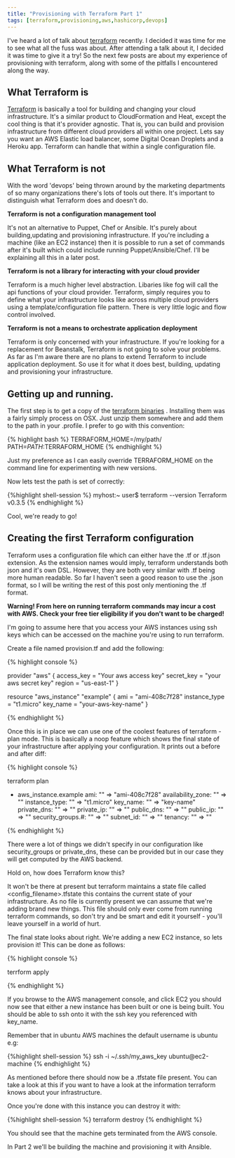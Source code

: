 ```yaml
---
title: "Provisioning with Terraform Part 1"
tags: [terraform,provisioning,aws,hashicorp,devops]
---
```

I've heard a lot of talk about [terraform](http://terraform.io/ "terraform")  recently. I decided it was time for me to see what all the fuss was about. After attending a talk about it, I decided it was time to give it a try! So the next few posts are about my experience of provisioning with terraform, along with some of the pitfalls I encountered along the way. 

## What Terraform is

[Terraform](http://terraform.io/ "Terraform") is basically a tool for building and changing your cloud infrastructure. It's a similar product to CloudFormation and Heat, except the cool thing is that it's provider agnostic. That is, you can build and provision infrastructure from different cloud providers all within one project. Lets say you want an AWS Elastic load balancer, some Digital Ocean Droplets and a Heroku app. Terraform can handle that within a single configuration file.

## What Terraform is not

With the word 'devops' being thrown around by the marketing departments of so many organizations there's lots of tools out there. It's important to distinguish what Terraform does and doesn't do.

**Terraform is not a configuration management tool**

It's not an alternative to Puppet, Chef or Ansible. It's purely about building,updating and provisioning infrastructure. If you're including a machine (like an EC2 instance) then it is possible to run a set of commands after it's built which could include running Puppet/Ansible/Chef. I'll be explaining all this in a later post.

**Terraform is not a library for interacting with your cloud provider**

Terraform is a much higher level abstraction. Libaries like fog will call the api functions of your cloud provider. Terraform, simply requires you to define what your infrastructure looks like across multiple cloud providers using a template/configuration file pattern. There is very little logic and flow control involved.

**Terraform is not a means to orchestrate application deployment**

Terraform is only concerned with your infrastructure. If you're looking for a replacement for Beanstalk, Terraform is not going to solve your problems. As far as I'm aware there are no plans to extend Terraform to include application deployment. So use it for what it does best, building, updating and provisioning your infrastructure.


## Getting up and running.

The first step is to get a copy of the [terraform binaries](https://www.terraform.io/downloads.html) . Installing them was a fairly simply process on OSX. Just unzip them somewhere and add them to the path in your .profile. I prefer to go with this convention: 

{% highlight bash %}
TERRAFORM_HOME=/my/path/
PATH=$PATH:$TERRAFORM_HOME
{% endhighlight %}


Just my preference as I can easily override TERRAFORM_HOME on the command line for experimenting with new versions.

Now lets test the path is set of correctly:

{%highlight shell-session %}
myhost:~ user$ terraform --version
Terraform v0.3.5
{% endhighlight %}

Cool, we're ready to go!


##  Creating the first Terraform configuration

Terraform uses a configuration file which can either have the .tf or .tf.json extension.  As the extension names would imply, terraform understands both json and it's own DSL. However, they are both very similar with .tf being more human readable. So far I haven't seen a good reason to use the .json format, so I will be writing the rest of this post only mentioning the .tf format.

**Warning! From here on running terraform commands may incur a cost with AWS. Check your free tier eligibility if you don't want to be charged!**

I'm going to assume here that you access your AWS instances using ssh keys which can be accessed on the machine you're using to run terraform.


Create a file named provision.tf and add the following:

{% highlight console %}

provider "aws" {
    access_key = "Your aws access key"
    secret_key = "your aws secret key"
    region = "us-east-1"
}

resource "aws_instance" "example" {
    ami = "ami-408c7f28"
    instance_type = "t1.micro"
    key_name      = "your-aws-key-name"
}

{% endhighlight %}


Once this is in place we can use one of the coolest features of terraform - plan mode. This is basically a noop feature which shows the final state of your infrastructure after applying your configuration. It prints out a before and after diff:

{% highlight console %}

terraform plan 
+ aws_instance.example
    ami:               "" => "ami-408c7f28"
    availability_zone: "" => "<computed>"
    instance_type:     "" => "t1.micro"
    key_name:          "" => "key-name"
    private_dns:       "" => "<computed>"
    private_ip:        "" => "<computed>"
    public_dns:        "" => "<computed>"
    public_ip:         "" => "<computed>"
    security_groups.#: "" => "<computed>"
    subnet_id:         "" => "<computed>"
    tenancy:           "" => "<computed>"

{% endhighlight %}

There were a lot of things we didn't specify in our configuration like security_groups or private_dns, these can be provided but in our case they will get computed by the AWS backend.

Hold on, how does Terraform know this? 

It won't be there at present but terraform maintains a state file called <config_filename>.tfstate this contains the current state of your infrastructure. As no file is currently present we can assume that we're adding brand new things. This file should only ever come from running terraform commands, so don't try and be smart and edit it yourself - you'll leave yourself in a world of hurt.


The final state looks about right. We're adding a new EC2 instance, so lets provision it! This can be done as follows:

{% highlight console %}

terrform apply

{% endhighlight %}


If you browse to the AWS management console, and click EC2 you should now see that either a new instance has been built or one is being built. You should be able to ssh onto it with the ssh key you referenced with key_name. 

Remember that in ubuntu AWS machines the default username is ubuntu e.g:

{%highlight shell-session %}
ssh -i ~/.ssh/my_aws_key ubuntu@ec2-machine
{% endhighlight %}

As mentioned before there should now be a .tfstate file present. You can take a look at this if you want to have a look at the information terraform knows about your infrastructure.

Once you're done with this instance you can destroy it with:

{%highlight shell-session %}
terraform destroy 
{% endhighlight %}

You should see that the machine gets terminated from the AWS console.


In Part 2 we'll be building the machine and provisioning it with Ansible.



